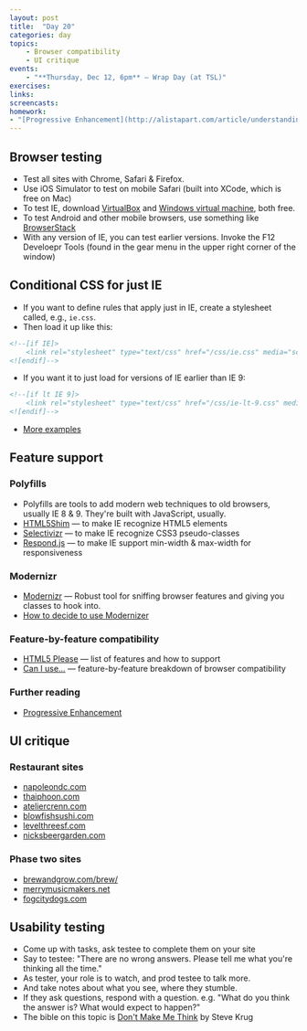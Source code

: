 ```yaml
---
layout: post
title:  "Day 20"
categories: day
topics:
    - Browser compatibility
    - UI critique
events:
    - "**Thursday, Dec 12, 6pm** — Wrap Day (at TSL)"
exercises:
links:
screencasts:
homework:
- "[Progressive Enhancement](http://alistapart.com/article/understandingprogressiveenhancement)"
---
```


## Browser testing

- Test all sites with Chrome, Safari & Firefox.
- Use iOS Simulator to test on mobile Safari (built into XCode, which is free on Mac)
- To test IE, download [VirtualBox](https://www.virtualbox.org/) and [Windows virtual machine](http://www.modern.ie/en-us/virtualization-tools#downloads), both free.
- To test Android and other mobile browsers, use something like [BrowserStack](http://www.browserstack.com/mobile-browser-emulator)
- With any version of IE, you can test earlier versions. Invoke the F12 Develoepr Tools (found in the gear menu in the upper right corner of the window)

## Conditional CSS for just IE

- If you want to define rules that apply just in IE, create a stylesheet called, e.g., `ie.css`.
- Then load it up like this:

```html
<!--[if IE]>
    <link rel="stylesheet" type="text/css" href="/css/ie.css" media="screen, projection">
<![endif]-->
```

- If you want it to just load for versions of IE earlier than IE 9:

```html
<!--[if lt IE 9]>
    <link rel="stylesheet" type="text/css" href="/css/ie-lt-9.css" media="screen, projection">
<![endif]-->
```

- [More examples](http://css-tricks.com/how-to-create-an-ie-only-stylesheet/)

## Feature support

### Polyfills

- Polyfills are tools to add modern web techniques to old browsers, usually IE 8 & 9. They're built with JavaScript, usually.
- [HTML5Shim](https://code.google.com/p/html5shim/) — to make IE recognize HTML5 elements
- [Selectivizr](http://selectivizr.com/) — to make IE recognize CSS3 pseudo-classes
- [Respond.js](https://github.com/scottjehl/Respond) — to make IE support min-width & max-width for responsiveness

### Modernizr

- [Modernizr](http://modernizr.com/) — Robust tool for sniffing browser features and giving you classes to hook into.
- [How to decide to use Modernizer](http://css-tricks.com/video-screencasts/126-using-modernizr/)

### Feature-by-feature compatibility

- [HTML5 Please](http://html5please.com/) — list of features and how to support
- [Can I use…](http://caniuse.com/) — feature-by-feature breakdown of browser compatibility

### Further reading

- [Progressive Enhancement](http://alistapart.com/article/understandingprogressiveenhancement)

## UI critique

### Restaurant sites

- [napoleondc.com](http://napoleondc.com/)
- [thaiphoon.com](http://www.thaiphoon.com/)
- [ateliercrenn.com](http://www.ateliercrenn.com/)
- [blowfishsushi.com](http://www.blowfishsushi.com/)
- [levelthreesf.com](http://www.levelthreesf.com/)
- [nicksbeergarden.com](http://nicksbeergarden.com/)

### Phase two sites

- [brewandgrow.com/brew/](http://www.brewandgrow.com/brew/)
- [merrymusicmakers.net](http://merrymusicmakers.net/)
- [fogcitydogs.com](http://www.fogcitydogs.com/)

## Usability testing

- Come up with tasks, ask testee to complete them on your site
- Say to testee: "There are no wrong answers. Please tell me what you're thinking all the time."
- As tester, your role is to watch, and prod testee to talk more.
- And take notes about what you see, where they stumble.
- If they ask questions, respond with a question. e.g. "What do you think the answer is? What would expect to happen?"
- The bible on this topic is [Don't Make Me Think](http://www.amazon.com/Dont-Make-Me-Think-Usability/dp/0321344758/) by Steve Krug
